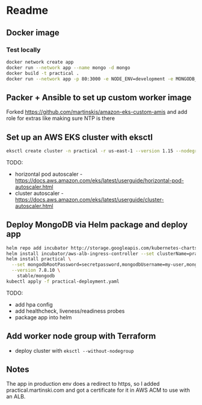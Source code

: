 # Readme

## Docker image

### Test locally

```sh
docker network create app
docker run --network app --name mongo -d mongo
docker build -t practical .
docker run --network app -p 80:3000 -e NODE_ENV=development -e MONGODB_URL=mongodb://mongo:27017/database -d practical npm start
```

## Packer + Ansible to set up custom worker image

Forked https://github.com/martinskis/amazon-eks-custom-amis and add role for extras like making sure NTP is there

## Set up an AWS EKS cluster with eksctl

```sh
eksctl create cluster -n practical -r us-east-1 --version 1.15 --nodegroup-name workers1 -m 1 -M 2 --node-ami ami-063fbf2822d21b085 --asg-access --full-ecr-access --external-dns-access --alb-ingress-access
```
TODO:

 - horizontal pod autoscaler - https://docs.aws.amazon.com/eks/latest/userguide/horizontal-pod-autoscaler.html
 - cluster autoscaler - https://docs.aws.amazon.com/eks/latest/userguide/cluster-autoscaler.html

## Deploy MongoDB via Helm package and deploy app

```sh
helm repo add incubator http://storage.googleapis.com/kubernetes-charts-incubator
helm install incubator/aws-alb-ingress-controller --set clusterName=practical --set autoDiscoverAwsRegion=true --set autoDiscoverAwsVpcID=true --name aws-alb-ingress-controller --namespace kube-system
helm install practical \
  --set mongodbRootPassword=secretpassword,mongodbUsername=my-user,mongodbPassword=my-password,mongodbDatabase=my-database \
  --version 7.8.10 \
    stable/mongodb
kubectl apply -f practical-deployment.yaml
```

TODO:
 - add hpa config
 - add healthcheck, liveness/readiness probes
 - package app into helm

## Add worker node group with Terraform

- deploy cluster with `eksctl --without-nodegroup`

## Notes

The app in production env does a redirect to https, so I added practical.martinski.com and got a certificate for it in AWS ACM to use with an ALB. 
